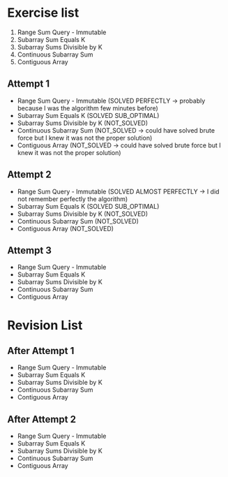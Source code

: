 # Exercise list
1. Range Sum Query - Immutable
2. Subarray Sum Equals K
3. Subarray Sums Divisible by K
4. Continuous Subarray Sum
5. Contiguous Array

## Attempt 1
* Range Sum Query - Immutable (SOLVED PERFECTLY -> probably because I was the algorithm few minutes before)
* Subarray Sum Equals K  (SOLVED SUB_OPTIMAL)
* Subarray Sums Divisible by K (NOT_SOLVED)
* Continuous Subarray Sum (NOT_SOLVED -> could have solved brute force but I knew it was not the proper solution)
* Contiguous Array (NOT_SOLVED -> could have solved brute force but I knew it was not the proper solution)

## Attempt 2
* Range Sum Query - Immutable (SOLVED ALMOST PERFECTLY -> I did not remember perfectly the algorithm)
* Subarray Sum Equals K (SOLVED SUB_OPTIMAL)
* Subarray Sums Divisible by K (NOT_SOLVED)
* Continuous Subarray Sum (NOT_SOLVED)
* Contiguous Array (NOT_SOLVED)

## Attempt 3
* Range Sum Query - Immutable
* Subarray Sum Equals K
* Subarray Sums Divisible by K
* Continuous Subarray Sum
* Contiguous Array

# Revision List
## After Attempt 1
* Range Sum Query - Immutable
* Subarray Sum Equals K
* Subarray Sums Divisible by K
* Continuous Subarray Sum
* Contiguous Array

## After Attempt 2
* Range Sum Query - Immutable
* Subarray Sum Equals K
* Subarray Sums Divisible by K
* Continuous Subarray Sum
* Contiguous Array
